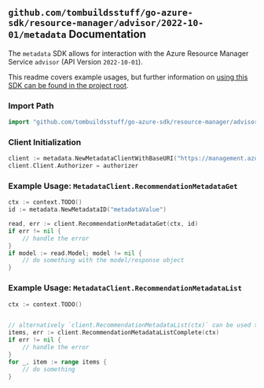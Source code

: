 
## `github.com/tombuildsstuff/go-azure-sdk/resource-manager/advisor/2022-10-01/metadata` Documentation

The `metadata` SDK allows for interaction with the Azure Resource Manager Service `advisor` (API Version `2022-10-01`).

This readme covers example usages, but further information on [using this SDK can be found in the project root](https://github.com/tombuildsstuff/go-azure-sdk/tree/main/docs).

### Import Path

```go
import "github.com/tombuildsstuff/go-azure-sdk/resource-manager/advisor/2022-10-01/metadata"
```


### Client Initialization

```go
client := metadata.NewMetadataClientWithBaseURI("https://management.azure.com")
client.Client.Authorizer = authorizer
```


### Example Usage: `MetadataClient.RecommendationMetadataGet`

```go
ctx := context.TODO()
id := metadata.NewMetadataID("metadataValue")

read, err := client.RecommendationMetadataGet(ctx, id)
if err != nil {
	// handle the error
}
if model := read.Model; model != nil {
	// do something with the model/response object
}
```


### Example Usage: `MetadataClient.RecommendationMetadataList`

```go
ctx := context.TODO()


// alternatively `client.RecommendationMetadataList(ctx)` can be used to do batched pagination
items, err := client.RecommendationMetadataListComplete(ctx)
if err != nil {
	// handle the error
}
for _, item := range items {
	// do something
}
```
